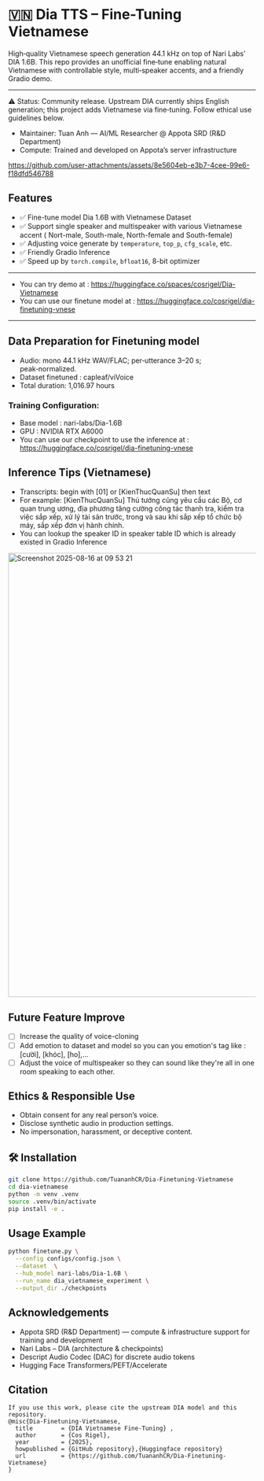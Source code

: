# 🇻🇳 Dia TTS – Fine-Tuning Vietnamese

High‑quality Vietnamese speech generation 44.1 kHz on top of Nari Labs’ DIA 1.6B. This repo provides an unofficial fine‑tune enabling natural Vietnamese with controllable style, multi‑speaker accents, and a friendly Gradio demo.

---

⚠️ Status: Community release. Upstream DIA currently ships English generation; this project adds Vietnamese via fine‑tuning. Follow ethical use guidelines below.
- Maintainer: Tuan Anh — AI/ML Researcher @ Appota SRD (R&D Department)
- Compute: Trained and developed on Appota’s server infrastructure



https://github.com/user-attachments/assets/8e5604eb-e3b7-4cee-99e6-f18dfd546788



## Features

- ✅ Fine-tune model Dia 1.6B with Vietnamese Dataset
- ✅ Support single speaker and multispeaker with various Vietnamese accent ( Nort-male, South-male, North-female and South-female)
- ✅ Adjusting voice generate by `temperature`, `top_p`, `cfg_scale`, etc.
- ✅ Friendly Gradio Inference
- ✅ Speed up by `torch.compile`, `bfloat16`, 8-bit optimizer
---
- You can try demo at : https://huggingface.co/spaces/cosrigel/Dia-Vietnamese
- You can use our finetune model at : https://huggingface.co/cosrigel/dia-finetuning-vnese
---

## Data Preparation for Finetuning model
- Audio: mono 44.1 kHz WAV/FLAC; per‑utterance 3–20 s; peak‑normalized.
- Dataset finetuned : capleaf/viVoice
- Total duration: 1,016.97 hours

### Training Configuration:
- Base model : nari-labs/Dia-1.6B
- GPU : NVIDIA RTX A6000
- You can use our checkpoint to use the inference at : https://huggingface.co/cosrigel/dia-finetuning-vnese

## Inference Tips (Vietnamese)
- Transcripts: begin with [01] or [KienThucQuanSu] then text
- For example: [KienThucQuanSu] Thủ tướng cũng yêu cầu các Bộ, cơ quan trung ương, địa phương tăng cường công tác thanh tra, kiểm tra việc sắp xếp, xử lý tài sản trước, trong và sau khi sắp xếp tổ chức bộ máy, sắp xếp đơn vị hành chính.
- You can lookup the speaker ID in speaker table ID which is already existed in Gradio Inference
<img width="1545" height="903" alt="Screenshot 2025-08-16 at 09 53 21" src="https://github.com/user-attachments/assets/42a24781-0aaf-402d-aa37-901f0046c9cc" />

## Future Feature Improve
- ☐ Increase the quality of voice-cloning
- ☐ Add emotion to dataset and model so you can you emotion's tag like : [cười], [khóc], [ho],...
- ☐ Adjust the voice of multispeaker so they can sound like they're all in one room speaking to each other.

## Ethics & Responsible Use
- Obtain consent for any real person’s voice.
- Disclose synthetic audio in production settings.
- No impersonation, harassment, or deceptive content.

## 🛠️ Installation
```bash
git clone https://github.com/TuananhCR/Dia-Finetuning-Vietnamese
cd dia-vietnamese
python -m venv .venv
source .venv/bin/activate
pip install -e .
```

## Usage Example
```bash
python finetune.py \
  --config configs/config.json \
  --dataset  \
  --hub_model nari-labs/Dia-1.6B \
  --run_name dia_vietnamese_experiment \
  --output_dir ./checkpoints
```

## Acknowledgements
- Appota SRD (R&D Department) — compute & infrastructure support for training and development
- Nari Labs – DIA (architecture & checkpoints)
- Descript Audio Codec (DAC) for discrete audio tokens
- Hugging Face Transformers/PEFT/Accelerate

## Citation
```
If you use this work, please cite the upstream DIA model and this repository.
@misc{Dia-Finetuning-Vietnamese,
  title        = {DIA Vietnamese Fine-Tuning} ,
  author       = {Cos Rigel},
  year         = {2025},
  howpublished = {GitHub repository},{Huggingface repository}
  url          = {https://github.com/TuananhCR/Dia-Finetuning-Vietnamese}
}
```
